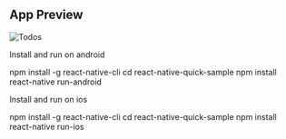 ## App Preview

![Todos](https://user-images.githubusercontent.com/55845219/107355280-40b3f780-6af5-11eb-9be6-1e486a805780.png)


Install and run on android

npm install -g react-native-cli
cd react-native-quick-sample
npm install
react-native run-android



Install and run on ios

npm install -g react-native-cli
cd react-native-quick-sample
npm install
react-native run-ios

